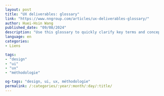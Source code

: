 ```yaml
---
layout: post
title: "UX deliverables: glossary"
link: "https://www.nngroup.com/articles/ux-deliverables-glossary/"
author: Huei-Hsin Wang
published_date: "09/08/2024"
description: "Use this glossary to quickly clarify key terms and concepts related to ux deliverables. "
language: en
categories:
- Liens

tags:
- "design"
- "ui"
- "ux"
- "méthodologie"

og-tags: "design, ui, ux, méthodologie"
permalink: /:categories/:year/:month/:day/:title/
---
```

